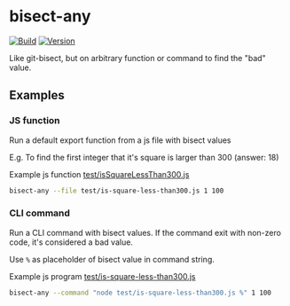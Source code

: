 # bisect-any

[![Build](https://github.com/chauchakching/bisect-any/actions/workflows/build.yml/badge.svg)](https://github.com/chauchakching/bisect-any/actions/workflows/build.yml) [![Version](https://img.shields.io/npm/v/bisect-any.svg)](https://www.npmjs.com/package/bisect-any) 


Like git-bisect, but on arbitrary function or command to find the "bad" value.

## Examples

### JS function

Run a default export function from a js file with bisect values

E.g. To find the first integer that it's square is larger than 300 (answer: 18)

Example js function [test/isSquareLessThan300.js](./test/isSquareLessThan300.js)

```bash
bisect-any --file test/is-square-less-than300.js 1 100
```

### CLI command

Run a CLI command with bisect values. If the command exit with non-zero code, it's considered a bad value.

Use `%` as placeholder of bisect value in command string.

Example js program [test/is-square-less-than300.js](./test/is-square-less-than300.js)

```bash
bisect-any --command "node test/is-square-less-than300.js %" 1 100
```